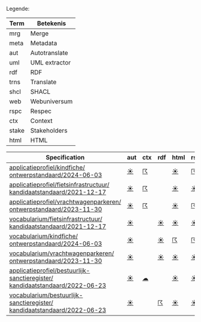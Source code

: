 Legende:

| Term | Betekenis |
| --- | --- |
| mrg | Merge |
| meta | Metadata |
| aut | Autotranslate |
| uml | UML extractor |
| rdf | RDF |
| trns | Translate |
| shcl | SHACL |
| web | Webuniversum |
| rspc | Respec |
| ctx | Context |
| stake | Stakeholders |
| html | HTML |


| Specification | aut | ctx | rdf | html | rspc | shcl | web | uml | mrg | trns | meta | stake |
| --- | --- | --- | --- | --- | --- | --- | --- | --- | --- | --- | --- | --- |
| [applicatieprofiel/kindfiche/ ontwerpstandaard/2024-06-03](/report4/doc/applicatieprofiel/kindfiche/ontwerpstandaard/2024-06-03) | [&#9728;](/report4/doc/applicatieprofiel/kindfiche/ontwerpstandaard/2024-06-03/autotranslate.report) | [&#9736;](/report4/doc/applicatieprofiel/kindfiche/ontwerpstandaard/2024-06-03/generator-jsonld-context.report) |  | [&#9728;](/report4/doc/applicatieprofiel/kindfiche/ontwerpstandaard/2024-06-03/generator-html.report) | [&#9736;](/report4/doc/applicatieprofiel/kindfiche/ontwerpstandaard/2024-06-03/generator-respec.report) | [&#9736;](/report4/doc/applicatieprofiel/kindfiche/ontwerpstandaard/2024-06-03/generator-shacl.report) | [&#9728;](/report4/doc/applicatieprofiel/kindfiche/ontwerpstandaard/2024-06-03/generator-webuniversum-json.report) | [&#9729;](/report4/doc/applicatieprofiel/kindfiche/ontwerpstandaard/2024-06-03/oslo-converter-ea.report) | [&#9728;](/report4/doc/applicatieprofiel/kindfiche/ontwerpstandaard/2024-06-03/merge.report) | [&#9729;](/report4/doc/applicatieprofiel/kindfiche/ontwerpstandaard/2024-06-03/translate.report) | [&#9728;](/report4/doc/applicatieprofiel/kindfiche/ontwerpstandaard/2024-06-03/metadata.report) | [&#9728;](/report4/doc/applicatieprofiel/kindfiche/ontwerpstandaard/2024-06-03/oslo-stakeholders-converter.report) |
| [applicatieprofiel/fietsinfrastructuur/ kandidaatstandaard/2021-12-17](/report4/doc/applicatieprofiel/fietsinfrastructuur/kandidaatstandaard/2021-12-17) | [&#9728;](/report4/doc/applicatieprofiel/fietsinfrastructuur/kandidaatstandaard/2021-12-17/autotranslate.report) | [&#9736;](/report4/doc/applicatieprofiel/fietsinfrastructuur/kandidaatstandaard/2021-12-17/generator-jsonld-context.report) |  | [&#9728;](/report4/doc/applicatieprofiel/fietsinfrastructuur/kandidaatstandaard/2021-12-17/generator-html.report) | [&#9728;](/report4/doc/applicatieprofiel/fietsinfrastructuur/kandidaatstandaard/2021-12-17/generator-respec.report) | [&#9728;](/report4/doc/applicatieprofiel/fietsinfrastructuur/kandidaatstandaard/2021-12-17/generator-shacl.report) | [&#9728;](/report4/doc/applicatieprofiel/fietsinfrastructuur/kandidaatstandaard/2021-12-17/generator-webuniversum-json.report) | [&#9729;](/report4/doc/applicatieprofiel/fietsinfrastructuur/kandidaatstandaard/2021-12-17/oslo-converter-ea.report) | [&#9728;](/report4/doc/applicatieprofiel/fietsinfrastructuur/kandidaatstandaard/2021-12-17/merge.report) | [&#9729;](/report4/doc/applicatieprofiel/fietsinfrastructuur/kandidaatstandaard/2021-12-17/translate.report) | [&#9728;](/report4/doc/applicatieprofiel/fietsinfrastructuur/kandidaatstandaard/2021-12-17/metadata.report) | [&#9728;](/report4/doc/applicatieprofiel/fietsinfrastructuur/kandidaatstandaard/2021-12-17/oslo-stakeholders-converter.report) |
| [applicatieprofiel/vrachtwagenparkeren/ ontwerpstandaard/2023-11-30](/report4/doc/applicatieprofiel/vrachtwagenparkeren/ontwerpstandaard/2023-11-30) | [&#9728;](/report4/doc/applicatieprofiel/vrachtwagenparkeren/ontwerpstandaard/2023-11-30/autotranslate.report) | [&#9736;](/report4/doc/applicatieprofiel/vrachtwagenparkeren/ontwerpstandaard/2023-11-30/generator-jsonld-context.report) |  | [&#9728;](/report4/doc/applicatieprofiel/vrachtwagenparkeren/ontwerpstandaard/2023-11-30/generator-html.report) | [&#9736;](/report4/doc/applicatieprofiel/vrachtwagenparkeren/ontwerpstandaard/2023-11-30/generator-respec.report) | [&#9736;](/report4/doc/applicatieprofiel/vrachtwagenparkeren/ontwerpstandaard/2023-11-30/generator-shacl.report) | [&#9728;](/report4/doc/applicatieprofiel/vrachtwagenparkeren/ontwerpstandaard/2023-11-30/generator-webuniversum-json.report) | [&#9729;](/report4/doc/applicatieprofiel/vrachtwagenparkeren/ontwerpstandaard/2023-11-30/oslo-converter-ea.report) | [&#9728;](/report4/doc/applicatieprofiel/vrachtwagenparkeren/ontwerpstandaard/2023-11-30/merge.report) | [&#9729;](/report4/doc/applicatieprofiel/vrachtwagenparkeren/ontwerpstandaard/2023-11-30/translate.report) | [&#9729;](/report4/doc/applicatieprofiel/vrachtwagenparkeren/ontwerpstandaard/2023-11-30/metadata.report) | [&#9728;](/report4/doc/applicatieprofiel/vrachtwagenparkeren/ontwerpstandaard/2023-11-30/oslo-stakeholders-converter.report) |
| [vocabularium/fietsinfrastructuur/ kandidaatstandaard/2021-12-17](/report4/doc/vocabularium/fietsinfrastructuur/kandidaatstandaard/2021-12-17) | [&#9728;](/report4/doc/vocabularium/fietsinfrastructuur/kandidaatstandaard/2021-12-17/autotranslate.report) |  | [&#9728;](/report4/doc/vocabularium/fietsinfrastructuur/kandidaatstandaard/2021-12-17/generator-rdf.report) | [&#9728;](/report4/doc/vocabularium/fietsinfrastructuur/kandidaatstandaard/2021-12-17/generator-html.report) | [&#9728;](/report4/doc/vocabularium/fietsinfrastructuur/kandidaatstandaard/2021-12-17/generator-respec.report) |  | [&#9728;](/report4/doc/vocabularium/fietsinfrastructuur/kandidaatstandaard/2021-12-17/generator-webuniversum-json.report) | [&#9729;](/report4/doc/vocabularium/fietsinfrastructuur/kandidaatstandaard/2021-12-17/oslo-converter-ea.report) | [&#9728;](/report4/doc/vocabularium/fietsinfrastructuur/kandidaatstandaard/2021-12-17/merge.report) | [&#9729;](/report4/doc/vocabularium/fietsinfrastructuur/kandidaatstandaard/2021-12-17/translate.report) | [&#9728;](/report4/doc/vocabularium/fietsinfrastructuur/kandidaatstandaard/2021-12-17/metadata.report) | [&#9728;](/report4/doc/vocabularium/fietsinfrastructuur/kandidaatstandaard/2021-12-17/oslo-stakeholders-converter.report) |
| [vocabularium/kindfiche/ ontwerpstandaard/2024-06-03](/report4/doc/vocabularium/kindfiche/ontwerpstandaard/2024-06-03) | [&#9728;](/report4/doc/vocabularium/kindfiche/ontwerpstandaard/2024-06-03/autotranslate.report) |  | [&#9728;](/report4/doc/vocabularium/kindfiche/ontwerpstandaard/2024-06-03/generator-rdf.report) | [&#9736;](/report4/doc/vocabularium/kindfiche/ontwerpstandaard/2024-06-03/generator-html.report) | [&#9736;](/report4/doc/vocabularium/kindfiche/ontwerpstandaard/2024-06-03/generator-respec.report) |  | [&#9736;](/report4/doc/vocabularium/kindfiche/ontwerpstandaard/2024-06-03/generator-webuniversum-json.report) | [&#9729;](/report4/doc/vocabularium/kindfiche/ontwerpstandaard/2024-06-03/oslo-converter-ea.report) | [&#9728;](/report4/doc/vocabularium/kindfiche/ontwerpstandaard/2024-06-03/merge.report) | [&#9729;](/report4/doc/vocabularium/kindfiche/ontwerpstandaard/2024-06-03/translate.report) | [&#9728;](/report4/doc/vocabularium/kindfiche/ontwerpstandaard/2024-06-03/metadata.report) | [&#9728;](/report4/doc/vocabularium/kindfiche/ontwerpstandaard/2024-06-03/oslo-stakeholders-converter.report) |
| [vocabularium/vrachtwagenparkeren/ ontwerpstandaard/2023-11-30](/report4/doc/vocabularium/vrachtwagenparkeren/ontwerpstandaard/2023-11-30) | [&#9728;](/report4/doc/vocabularium/vrachtwagenparkeren/ontwerpstandaard/2023-11-30/autotranslate.report) |  | [&#9728;](/report4/doc/vocabularium/vrachtwagenparkeren/ontwerpstandaard/2023-11-30/generator-rdf.report) | [&#9728;](/report4/doc/vocabularium/vrachtwagenparkeren/ontwerpstandaard/2023-11-30/generator-html.report) | [&#9728;](/report4/doc/vocabularium/vrachtwagenparkeren/ontwerpstandaard/2023-11-30/generator-respec.report) |  | [&#9728;](/report4/doc/vocabularium/vrachtwagenparkeren/ontwerpstandaard/2023-11-30/generator-webuniversum-json.report) | [&#9729;](/report4/doc/vocabularium/vrachtwagenparkeren/ontwerpstandaard/2023-11-30/oslo-converter-ea.report) | [&#9728;](/report4/doc/vocabularium/vrachtwagenparkeren/ontwerpstandaard/2023-11-30/merge.report) | [&#9729;](/report4/doc/vocabularium/vrachtwagenparkeren/ontwerpstandaard/2023-11-30/translate.report) | [&#9729;](/report4/doc/vocabularium/vrachtwagenparkeren/ontwerpstandaard/2023-11-30/metadata.report) | [&#9728;](/report4/doc/vocabularium/vrachtwagenparkeren/ontwerpstandaard/2023-11-30/oslo-stakeholders-converter.report) |
| [applicatieprofiel/bestuurlijk-sanctieregister/ kandidaatstandaard/2022-06-23](/report4/doc/applicatieprofiel/bestuurlijk-sanctieregister/kandidaatstandaard/2022-06-23) | [&#9728;](/report4/doc/applicatieprofiel/bestuurlijk-sanctieregister/kandidaatstandaard/2022-06-23/autotranslate.report) | [&#9729;](/report4/doc/applicatieprofiel/bestuurlijk-sanctieregister/kandidaatstandaard/2022-06-23/generator-jsonld-context.report) |  | [&#9728;](/report4/doc/applicatieprofiel/bestuurlijk-sanctieregister/kandidaatstandaard/2022-06-23/generator-html.report) | [&#9728;](/report4/doc/applicatieprofiel/bestuurlijk-sanctieregister/kandidaatstandaard/2022-06-23/generator-respec.report) | [&#9736;](/report4/doc/applicatieprofiel/bestuurlijk-sanctieregister/kandidaatstandaard/2022-06-23/generator-shacl.report) | [&#9728;](/report4/doc/applicatieprofiel/bestuurlijk-sanctieregister/kandidaatstandaard/2022-06-23/generator-webuniversum-json.report) | [&#9729;](/report4/doc/applicatieprofiel/bestuurlijk-sanctieregister/kandidaatstandaard/2022-06-23/oslo-converter-ea.report) | [&#9728;](/report4/doc/applicatieprofiel/bestuurlijk-sanctieregister/kandidaatstandaard/2022-06-23/merge.report) | [&#9729;](/report4/doc/applicatieprofiel/bestuurlijk-sanctieregister/kandidaatstandaard/2022-06-23/translate.report) | [&#9728;](/report4/doc/applicatieprofiel/bestuurlijk-sanctieregister/kandidaatstandaard/2022-06-23/metadata.report) | [&#9728;](/report4/doc/applicatieprofiel/bestuurlijk-sanctieregister/kandidaatstandaard/2022-06-23/oslo-stakeholders-converter.report) |
| [vocabularium/bestuurlijk-sanctieregister/ kandidaatstandaard/2022-06-23](/report4/doc/vocabularium/bestuurlijk-sanctieregister/kandidaatstandaard/2022-06-23) | [&#9728;](/report4/doc/vocabularium/bestuurlijk-sanctieregister/kandidaatstandaard/2022-06-23/autotranslate.report) |  | [&#9736;](/report4/doc/vocabularium/bestuurlijk-sanctieregister/kandidaatstandaard/2022-06-23/generator-rdf.report) | [&#9728;](/report4/doc/vocabularium/bestuurlijk-sanctieregister/kandidaatstandaard/2022-06-23/generator-html.report) | [&#9728;](/report4/doc/vocabularium/bestuurlijk-sanctieregister/kandidaatstandaard/2022-06-23/generator-respec.report) |  | [&#9728;](/report4/doc/vocabularium/bestuurlijk-sanctieregister/kandidaatstandaard/2022-06-23/generator-webuniversum-json.report) | [&#9729;](/report4/doc/vocabularium/bestuurlijk-sanctieregister/kandidaatstandaard/2022-06-23/oslo-converter-ea.report) | [&#9728;](/report4/doc/vocabularium/bestuurlijk-sanctieregister/kandidaatstandaard/2022-06-23/merge.report) | [&#9729;](/report4/doc/vocabularium/bestuurlijk-sanctieregister/kandidaatstandaard/2022-06-23/translate.report) | [&#9728;](/report4/doc/vocabularium/bestuurlijk-sanctieregister/kandidaatstandaard/2022-06-23/metadata.report) | [&#9728;](/report4/doc/vocabularium/bestuurlijk-sanctieregister/kandidaatstandaard/2022-06-23/oslo-stakeholders-converter.report) |
